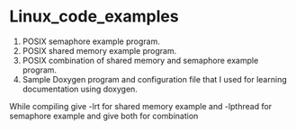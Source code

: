 Linux_code_examples
===================

1. POSIX semaphore example program.
2. POSIX shared memory example program.
3. POSIX combination of shared memory and semaphore example program.
4. Sample Doxygen program and configuration file that I used for learning documentation using doxygen.


While compiling give -lrt for shared memory example  and -lpthread for semaphore example and give both for combination
